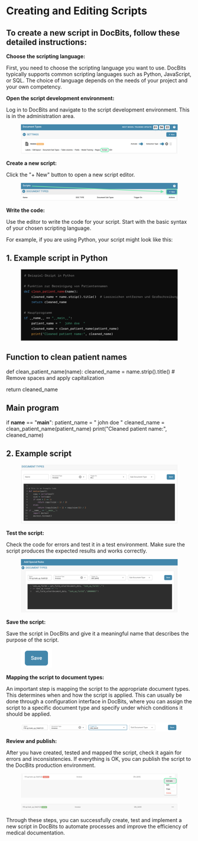 # Creating and Editing Scripts

## To create a new script in DocBits, follow these detailed instructions:

**Choose the scripting language:**&#x20;

First, you need to choose the scripting language you want to use. DocBits typically supports common scripting languages ​​such as Python, JavaScript, or SQL. The choice of language depends on the needs of your project and your own competency.

**Open the script development environment:**&#x20;

Log in to DocBits and navigate to the script development environment. This is in the administration area.

<figure><img src="../../../../.gitbook/assets/Bildschirmfoto 2024-05-23 um 15.19.50.png" alt=""><figcaption></figcaption></figure>

**Create a new script:**&#x20;

Click the "+ New" button to open a new script editor.

<figure><img src="../../../../.gitbook/assets/Bildschirmfoto 2024-05-23 um 15.21.58.png" alt=""><figcaption></figcaption></figure>

**Write the code:**&#x20;

Use the editor to write the code for your script. Start with the basic syntax of your chosen scripting language.&#x20;

For example, if you are using Python, your script might look like this:

## 1. Example script in Python

<figure><img src="../../../../.gitbook/assets/image (131).png" alt=""><figcaption></figcaption></figure>

## Function to clean patient names

def clean\_patient\_name(name): cleaned\_name = name.strip().title() # Remove spaces and apply capitalization

return cleaned\_name

## Main program

if **name** == "**main**": patient\_name = " john doe " cleaned\_name = clean\_patient\_name(patient\_name) print("Cleaned patient name:", cleaned\_name)&#x20;

## 2. Example script

<figure><img src="../../../../.gitbook/assets/image (132).png" alt=""><figcaption></figcaption></figure>

**Test the script:**&#x20;

Check the code for errors and test it in a test environment. Make sure the script produces the expected results and works correctly.

<figure><img src="../../../../.gitbook/assets/image (133).png" alt=""><figcaption></figcaption></figure>

**Save the script:**&#x20;

Save the script in DocBits and give it a meaningful name that describes the purpose of the script.

<figure><img src="../../../../.gitbook/assets/image (134).png" alt="" width="84"><figcaption></figcaption></figure>

**Mapping the script to document types:**&#x20;

An important step is mapping the script to the appropriate document types. This determines when and how the script is applied. This can usually be done through a configuration interface in DocBits, where you can assign the script to a specific document type and specify under which conditions it should be applied.

<figure><img src="../../../../.gitbook/assets/image (135).png" alt=""><figcaption></figcaption></figure>

**Review and publish:**&#x20;

After you have created, tested and mapped the script, check it again for errors and inconsistencies. If everything is OK, you can publish the script to the DocBits production environment.

<figure><img src="../../../../.gitbook/assets/Bildschirmfoto 2024-05-23 um 15.29.18.png" alt=""><figcaption></figcaption></figure>

<figure><img src="../../../../.gitbook/assets/image (136).png" alt=""><figcaption></figcaption></figure>

Through these steps, you can successfully create, test and implement a new script in DocBits to automate processes and improve the efficiency of medical documentation.


